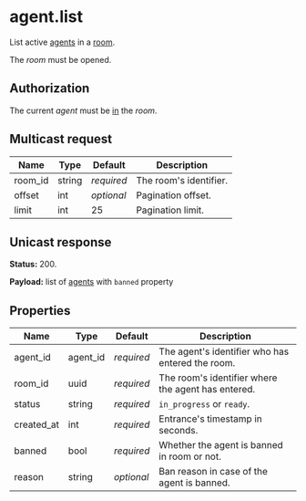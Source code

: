 # agent.list

List active [agents](../agent.md#agent) in a [room](../room.md#room).

The _room_ must be opened.

## Authorization

The current _agent_ must be [in](../room/enter.md) the _room_.

## Multicast request

Name    | Type   | Default    | Description
------- | ------ | ---------- | --------------------
room_id | string | _required_ | The room's identifier.
offset  | int    | _optional_ | Pagination offset.
limit   | int    |         25 | Pagination limit.

## Unicast response

**Status:** 200.

**Payload:** list of [agents](../agent.md#agent) with `banned` property

## Properties

Name       | Type     | Default    | Description
---------- | -------- | ---------- | ----------------------------------------------------
agent_id   | agent_id | _required_ | The agent's identifier who has entered the room.
room_id    | uuid     | _required_ | The room's identifier where the agent has entered.
status     | string   | _required_ | `in_progress` or `ready`.
created_at | int      | _required_ | Entrance's timestamp in seconds.
banned     | bool     | _required_ | Whether the agent is banned in room or not.
reason     | string   | _optional_ | Ban reason in case of the agent is banned.
